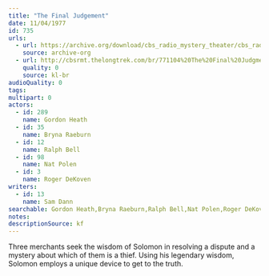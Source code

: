 ```yaml
---
title: "The Final Judgement"
date: 11/04/1977
id: 735
urls: 
  - url: https://archive.org/download/cbs_radio_mystery_theater/cbs_radio_mystery_theater-0701-0750.zip/cbs_radio_mystery_theater-0701-0750%2Fcbsrmt_0735_the_final_judgement.mp3
    source: archive-org
  - url: http://cbsrmt.thelongtrek.com/br/771104%20The%20Final%20Judgment%20-%20WOR.mp3
    quality: 0
    source: kl-br
audioQuality: 0
tags: 
multipart: 0
actors:  
  - id: 289
    name: Gordon Heath  
  - id: 35
    name: Bryna Raeburn  
  - id: 12
    name: Ralph Bell  
  - id: 98
    name: Nat Polen  
  - id: 3
    name: Roger DeKoven
writers:  
  - id: 13
    name: Sam Dann
searchable: Gordon Heath,Bryna Raeburn,Ralph Bell,Nat Polen,Roger DeKoven Sam Dann
notes: 
descriptionSource: kf
---
```

Three merchants seek the wisdom of Solomon in resolving a dispute and a mystery about which of them is a thief. Using his legendary wisdom, Solomon employs a unique device to get to the truth.